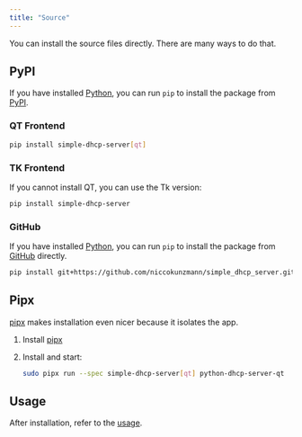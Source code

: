 ```yaml
---
title: "Source"
---
```


You can install the source files directly. There are many ways to do that.

## PyPI

If you have installed [Python], you can run `pip` to install the package from
[PyPI].

### QT Frontend

```sh
pip install simple-dhcp-server[qt]
```

### TK Frontend

If you cannot install QT, you can use the Tk version:

```sh
pip install simple-dhcp-server
```

### GitHub

If you have installed [Python], you can run `pip` to install the package from
[GitHub] directly.

```sh
pip install git+https://github.com/niccokunzmann/simple_dhcp_server.git
```

## Pipx

[pipx] makes installation even nicer because it isolates the app.

1. Install [pipx]
2. Install and start:

    ```sh
    sudo pipx run --spec simple-dhcp-server[qt] python-dhcp-server-qt  
    ```

## Usage

After installation, refer to the [usage][3].

[Python]: https://www.python.org/
[PyPI]: https://pypi.org/project/simple-dhcp-server/
[GitHub]: https://github.com/niccokunzmann/simple_dhcp_server/
[3]: /usage/cmd.md
[pipx]: https://pipx.pypa.io/stable/installation/
